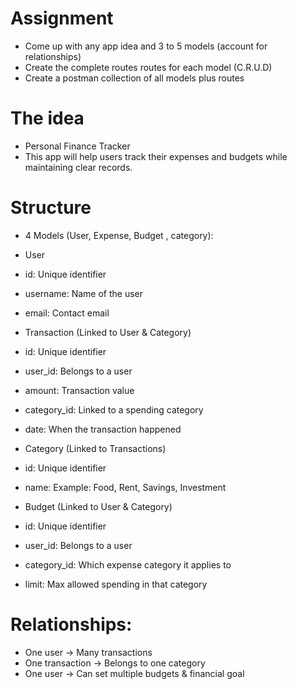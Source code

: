 # Assignment

-   Come up with any app idea and 3 to 5 models (account for relationships)
-   Create the complete routes routes for each model (C.R.U.D)
-   Create a postman collection of all models plus routes

# The idea
-  Personal Finance Tracker
- This app will help users track their expenses and budgets while maintaining clear records.


# Structure 
- 4 Models (User, Expense, Budget , category):
- User
- id: Unique identifier
- username: Name of the user
- email: Contact email

- Transaction (Linked to User & Category)
- id: Unique identifier
- user_id: Belongs to a user
- amount: Transaction value
- category_id: Linked to a spending category
- date: When the transaction happened

- Category (Linked to Transactions)
- id: Unique identifier
- name: Example: Food, Rent, Savings, Investment

- Budget (Linked to User & Category)
- id: Unique identifier
- user_id: Belongs to a user
- category_id: Which expense category it applies to
- limit: Max allowed spending in that category

# Relationships:
- One user → Many transactions
- One transaction → Belongs to one category
- One user → Can set multiple budgets & financial goal
